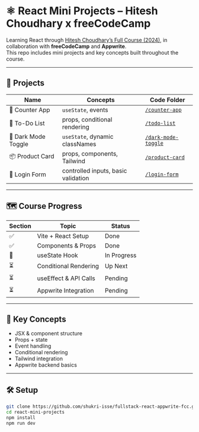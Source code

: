 <!-- # start of react js -->
# ⚛️ React Mini Projects – Hitesh Choudhary x freeCodeCamp

Learning React through [Hitesh Choudhary’s Full Course (2024)](https://www.youtube.com/watch?v=Bvwq_S0n2pk), in collaboration with **freeCodeCamp** and **Appwrite**.  
This repo includes mini projects and key concepts built throughout the course.

---

## 🧩 Projects

| Name | Concepts | Code Folder |
|------|----------|-------------|
| 🧮 Counter App | `useState`, events | [`/counter-app`](./counter-app) |
| 📝 To-Do List | props, conditional rendering | [`/todo-list`](./todo-list) |
| 🌙 Dark Mode Toggle | `useState`, dynamic classNames | [`/dark-mode-toggle`](./dark-mode-toggle) |
| 📦 Product Card | props, components, Tailwind | [`/product-card`](./product-card) |
| 🔐 Login Form | controlled inputs, basic validation | [`/login-form`](./login-form) |

---

## 🗺️ Course Progress

| Section | Topic | Status |
|---------|-------|--------|
| ✅ | Vite + React Setup | Done |
| ✅ | Components & Props | Done |
| 🔄 | useState Hook | In Progress |
| ⏳ | Conditional Rendering | Up Next |
| ⏳ | useEffect & API Calls | Pending |
| ⏳ | Appwrite Integration | Pending |

---

## 🧠 Key Concepts

- JSX & component structure  
- Props + state  
- Event handling  
- Conditional rendering  
- Tailwind integration  
- Appwrite backend basics

---

## 🛠️ Setup

```bash
git clone https://github.com/shukri-isse/fullstack-react-appwrite-fcc.git
cd react-mini-projects
npm install
npm run dev